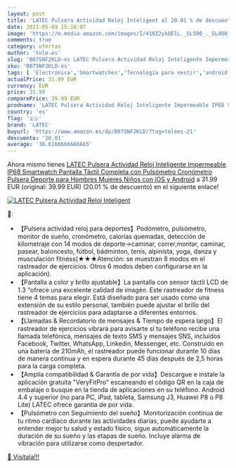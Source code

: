 ```yaml
---
layout: post
title: 'LATEC Pulsera Actividad Reloj Inteligent al 20.01 % de descuento'
date: 2021-05-09 15:18:07
image: 'https://m.media-amazon.com/images/I/41OZ2ykQElL._SL500_._SL400_.jpg'
comments: true
category: ofertas
author: 'tole.es'
slug: 'B07SNF2KLD-es LATEC Pulsera Actividad Reloj Inteligente Impermeable IP68...'
sku: 'B07SNF2KLD-es'
tags: [ 'Electrónica','Smartwatches','Tecnología para vestir','android','latec', ]
actualPrice: 31.99 EUR
currency: EUR
price: 31.99
comparePrice: 39.99 EUR
prodname: 'LATEC Pulsera Actividad Reloj Inteligente Impermeable IP68 Smartwatch Pantalla Táctil Completa con Pulsómetro Cronómetro Pulsera Deporte para Hombres Mujeres Niños con iOS y Android'
country: 'es'
flag: '🇪🇸'
brand: 'LATEC'
buyurl: 'https://www.amazon.es/dp/B07SNF2KLD/?tag=tolees-21'
descuento: '20.01'
average: '38.6166666666665'
---
```


Ahora mismo tienes [LATEC Pulsera Actividad Reloj Inteligente Impermeable IP68 Smartwatch Pantalla Táctil Completa con Pulsómetro Cronómetro Pulsera Deporte para Hombres Mujeres Niños con iOS y Android](https://www.amazon.es/dp/B07SNF2KLD/?tag=tolees-21) a 31.99 EUR (original: 39.99 EUR) (20.01 %  de descuento) en el siguiente enlace!

[![LATEC Pulsera Actividad Reloj Inteligent](https://m.media-amazon.com/images/I/41OZ2ykQElL._SL500_._SL400_.jpg)](https://www.amazon.es/dp/B07SNF2KLD/?tag=tolees-21)

🔎:

- 【Pulsera actividad reloj para deportes】Podómetro, pulsómetro, monitor de sueño, cronómetro, calorías quemadas, detección de kilometraje con 14 modos de deporte→caminar, correr,montar, caminar, pasear, baloncesto, fútbol, bádminton, tenis, alpinista, yoga, danza y musculación fitness(★★★Atención: se muestran 8 modos en el rastreador de ejercicios. Otros 6 modos deben configurarse en la aplicación).
- 【Pantalla a color y brillo ajustable】La pantalla con sensor táctil LCD de 1.3 "ofrece una excelente calidad de imagén. Este rastreador de fitness tiene 4 temas para elegir. Está diseñado para ser usado como una extensión de su estilo personal, también puede ajustar el brillo del rastreador de ejercicios para adaptarse a diferentes entornos.
- 【Llamadas & Recordatorio de mensajes & Tiempo de espera largo】El rastreador de ejercicios vibrará para avisarte si tu teléfono recibe una llamada telefónica, mensajes de texto SMS y mensajes SNS, incluidos Facebook, Twitter, WhatsApp, Linkedin, Messenger, etc. Construido en una batería de 210mAh, el rastreador puede funcionar durante 10 días de manera continua y en espera durante 45 días después de 2,5 horas para la carga completa.
- 【Amplia compatibilidad & Garantía de por vida】Descargue e instale la aplicación gratuita "VeryFitPro" escaneando el código QR en la caja de embalaje o busque en la tienda de aplicaciones en su teléfono. Android 4.4 y superior (no para PC, iPad, tableta, Samsung J3, Huawei P8 o P8 Lite) LATEC ofrece garantía de por vida.
- 【Pulsómetro con Seguimiento del sueño】Monitorización continua de tu ritmo cardíaco durante las actividades diarias, puede ayudarte a entender mejor tu salud y estado físico, sigue automáticamente la duración de su sueño y las etapas de sueño. Incluye alarma de vibración para utilizarse como despertador.

[🛒 Visítala!!!](https://www.amazon.es/dp/B07SNF2KLD/?tag=tolees-21)
